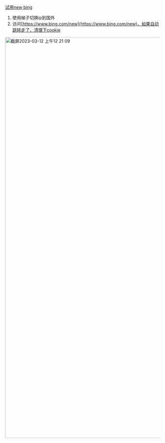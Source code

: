 [试用new bing](https://github.com/cloudswave/blog/issues/30)

1. 使用梯子切换ip到国外
2. 访问[https://www.bing.com/new](https://www.bing.com/new)，如果自动跳转走了，清理下cookie
<img width="1303" alt="截屏2023-03-12 上午12 21 09" src="https://user-images.githubusercontent.com/5915548/224495654-3066aa80-67b0-43fa-b937-02b0544a03ef.png">

